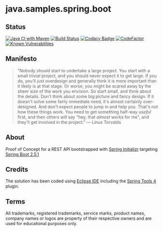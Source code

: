 # java.samples.spring.boot

## Status

[![Java CI with Maven](https://github.com/nanotaboada/java.samples.spring.boot/actions/workflows/maven.yml/badge.svg)](https://github.com/nanotaboada/java.samples.spring.boot/actions/workflows/maven.yml)
[![Build Status](https://dev.azure.com/nanotaboada/java.samples.spring.boot/_apis/build/status/nanotaboada.java.samples.spring.boot?branchName=master)](https://dev.azure.com/nanotaboada/java.samples.spring.boot/_build/latest?definitionId=12&branchName=master)
[![Codacy Badge](https://api.codacy.com/project/badge/Grade/4a37be878958415bbee9f85d1f893db7)](https://app.codacy.com/gh/nanotaboada/java.samples.spring.boot?utm_source=github.com&utm_medium=referral&utm_content=nanotaboada/java.samples.spring.boot&utm_campaign=Badge_Grade_Settings)
[![CodeFactor](https://www.codefactor.io/repository/github/nanotaboada/java.samples.spring.boot/badge)](https://www.codefactor.io/repository/github/nanotaboada/java.samples.spring.boot)
[![Known Vulnerabilities](https://snyk.io/test/github/nanotaboada/java.samples.spring.boot/badge.svg)](https://snyk.io/test/github/nanotaboada/java.samples.spring.boot)

## Manifesto

> "Nobody should start to undertake a large project. You start with a small _trivial_ project, and you should never expect it to get large. If you do, you'll just overdesign and generally think it is more important than it likely is at that stage. Or worse, you might be scared away by the sheer size of the work you envision. So start small, and think about the details. Don't think about some big picture and fancy design. If it doesn't solve some fairly immediate need, it's almost certainly over-designed. And don't expect people to jump in and help you. That's not how these things work. You need to get something half-way _useful_ first, and then others will say "hey, that _almost_ works for me", and they'll get involved in the project." — Linus Torvalds

## About

Proof of Concept for a REST API bootstrapped with [Spring Initializr](https://start.spring.io/) targeting [Spring Boot 2.5.1](https://spring.io/projects/spring-boot)

## Credits

The solution has been coded using [Eclipse IDE](https://www.eclipse.org/eclipseide/) including the [Spring Tools 4](https://marketplace.eclipse.org/content/spring-tools-4-aka-spring-tool-suite-4) plugin.

## Terms

All trademarks, registered trademarks, service marks, product names, company names or logos are property of their respective owners and are used for educational purposes only.
